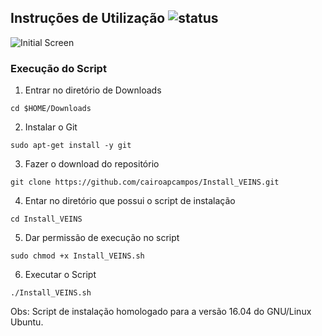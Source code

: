 

## Instruções de Utilização ![status](https://img.shields.io/readthedocs/pip.svg)


![Initial Screen](https://github.com/cairoapcampos/Install_VEINS/raw/master/img.png)

### Execução do Script

1. Entrar no diretório de Downloads

`cd $HOME/Downloads`

2. Instalar o Git

`sudo apt-get install -y git`

3. Fazer o download do repositório

`git clone https://github.com/cairoapcampos/Install_VEINS.git`

4. Entar no diretório que possui o script de instalação

`cd Install_VEINS`

5. Dar permissão de execução no script

`sudo chmod +x Install_VEINS.sh`

6. Executar o Script

`./Install_VEINS.sh`


Obs: Script de instalação homologado para a versão 16.04 do GNU/Linux Ubuntu.


